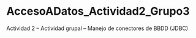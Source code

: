 # AccesoADatos_Actividad2_Grupo3
Actividad 2 – Actividad grupal – Manejo de conectores de BBDD (JDBC)
